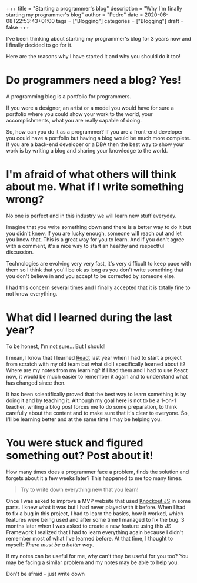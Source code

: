 +++
title = "Starting a programmer's blog"
description = "Why I'm finally starting my programmer's blog"
author = "Pedro"
date = 2020-06-08T22:53:43+01:00
tags = ["Blogging"]
categories = ["Blogging"]
draft = false
+++

I've been thinking about starting my programmer's blog for 3 years now and I finally decided to go for it.

Here are the reasons why I have started it and why you should do it too!

# Do programmers need a blog? Yes!
A programming blog is a portfolio for programmers. 

If you were a designer, an artist or a model you would have for sure a portfolio where you could show your work to the world, your accomplishments, what you are really capable of doing. 

So, how can you do it as a programmer? If you are a front-end developer you could have a portfolio but having a blog would be much more complete. If you are a back-end developer or a DBA then the best way to show your work is by writing a blog and sharing your knowledge to the world.

# I'm afraid of what others will think about me. What if I write something wrong?
No one is perfect and in this industry we will learn new stuff everyday.

Imagine that you write something down and there is a better way to do it but you didn't knew. If you are lucky enough, someone will reach out and let you know that. This is a great way for you to learn. And if you don't agree with a comment, it's a nice way to start an healthy and respectful discussion.

Technologies are evolving very very fast, it's very difficult to keep pace with them so I think that you'll be ok as long as you don't write something that you don't believe in and you accept to be corrected by someone else.

I had this concern several times and I finally accepted that it is totally fine to not know everything.

# What did I learned during the last year?
To be honest, I'm not sure... But I should!

I mean, I know that I learned [React](https://reactjs.org/) last year when I had to start a project from scratch with my old team but what did I specifically learned about it? Where are my notes from my learning? If I had them and I had to use React now, it would be much easier to remember it again and to understand what has changed since then.

It has been scientifically proved that the best way to learn something is by doing it and by teaching it. Although my goal here is not to be a 1-on-1 teacher, writing a blog post forces me to do some preparation, to think carefully about the content and to make sure that it's clear to everyone. So, I'll be learning better and at the same time I may be helping you.

# You were stuck and figured something out? Post about it!

How many times does a programmer face a problem, finds the solution and forgets about it a few weeks later? This happened to me too many times. 

> Try to write down everything new that you learn!

Once I was asked to improve a MVP website that used [Knockout.JS](https://knockoutjs.com/) in some parts. I knew what it was but I had never played with it before. When I had to fix a bug in this project, I had to learn the basics, how it worked, which features were being used and after some time I managed to fix the bug. 3 months later when I was asked to create a new feature using this JS Framework I realized that I had to learn everything again because I didn't remember most of what I've learned before. At that time, I thought to myself: *There must be a better way*.

If my notes can be useful for me, why can't they be useful for you too? You may be facing a similar problem and my notes may be able to help you.

Don't be afraid - just write down